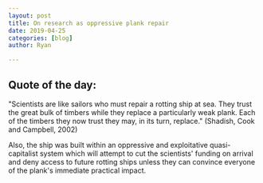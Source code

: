```yaml
---
layout: post
title: On research as oppressive plank repair
date: 2019-04-25
categories: [blog]
author: Ryan

---
```


## Quote of the day:
"Scientists are like sailors who must repair a rotting ship at sea. They trust the great bulk of timbers while they replace a particularly weak plank. Each of the timbers they now trust they may, in its turn, replace." (Shadish, Cook and Campbell, 2002)

Also, the ship was built within an oppressive and exploitative quasi-capitalist system which will attempt to cut the scientists' funding on arrival and deny access to future rotting ships unless they can convince everyone of the plank's immediate practical impact.
